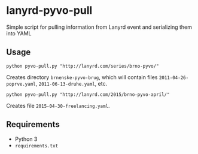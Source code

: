 # lanyrd-pyvo-pull
Simple script for pulling information from Lanyrd event and serializing them into YAML

## Usage

```
python pyvo-pull.py "http://lanyrd.com/series/brno-pyvo/"
```

Creates directory `brnenske-pyvo-brug`, which will contain files `2011-04-26-poprve.yaml`, `2011-06-13-druhe.yaml`, etc.

```
python pyvo-pull.py "http://lanyrd.com/2015/brno-pyvo-april/"
```

Creates file `2015-04-30-freelancing.yaml`.

## Requirements

- Python 3
- `requirements.txt`
